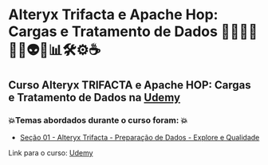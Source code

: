 # Alteryx Trifacta e Apache Hop: Cargas e Tratamento de Dados 👨🏻‍💻🤖🤯🧠👽🎲📊🛠️⚙️☕
## Curso Alteryx TRIFACTA e Apache HOP: Cargas e Tratamento de Dados na [Udemy](https://www.udemy.com/course/alteryx-trifacta-e-apache-hop-cargas-e-tratamento-de-dados/?couponCode=KEEPLEARNING)
### 💥Temas abordados durante o curso foram: 💥
- [Seção 01 - Alteryx Trifacta - Preparação de Dados - Explore e Qualidade]()

Link para o curso: [Udemy](https://www.udemy.com/course/alteryx-trifacta-e-apache-hop-cargas-e-tratamento-de-dados/?couponCode=KEEPLEARNING)
